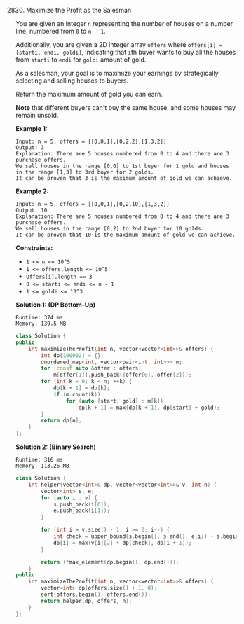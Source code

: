 2830. Maximize the Profit as the Salesman

You are given an integer `n` representing the number of houses on a number line, numbered from `0` to `n - 1`.

Additionally, you are given a 2D integer array `offers` where `offers[i] = [starti, endi, goldi]`, indicating that `i`th buyer wants to buy all the houses from `starti` to `endi` for `goldi` amount of gold.

As a salesman, your goal is to maximize your earnings by strategically selecting and selling houses to buyers.

Return the maximum amount of gold you can earn.

**Note** that different buyers can't buy the same house, and some houses may remain unsold.

 

**Example 1:**
```
Input: n = 5, offers = [[0,0,1],[0,2,2],[1,3,2]]
Output: 3
Explanation: There are 5 houses numbered from 0 to 4 and there are 3 purchase offers.
We sell houses in the range [0,0] to 1st buyer for 1 gold and houses in the range [1,3] to 3rd buyer for 2 golds.
It can be proven that 3 is the maximum amount of gold we can achieve.
```

**Example 2:**
```
Input: n = 5, offers = [[0,0,1],[0,2,10],[1,3,2]]
Output: 10
Explanation: There are 5 houses numbered from 0 to 4 and there are 3 purchase offers.
We sell houses in the range [0,2] to 2nd buyer for 10 golds.
It can be proven that 10 is the maximum amount of gold we can achieve.
```

**Constraints:**

* `1 <= n <= 10^5`
* `1 <= offers.length <= 10^5`
* `Offers[i].length == 3`
* `0 <= starti <= endi <= n - 1`
* `1 <= goldi <= 10^3`

**Solution 1: (DP Bottom-Up)**
```
Runtime: 374 ms
Memory: 139.5 MB
```
```c++
class Solution {
public:
    int maximizeTheProfit(int n, vector<vector<int>>& offers) {
        int dp[100002] = {};
        unordered_map<int, vector<pair<int, int>>> m;
        for (const auto &offer : offers)
            m[offer[1]].push_back({offer[0], offer[2]});
        for (int k = 0; k < n; ++k) {
            dp[k + 1] = dp[k];
            if (m.count(k))
                for (auto [start, gold] : m[k])
                    dp[k + 1] = max(dp[k + 1], dp[start] + gold);
        }
        return dp[n];
    }
};
```

**Solution 2: (Binary Search)**
```
Runtime: 316 ms
Memory: 113.26 MB
```
```c++
class Solution {
    int helper(vector<int>& dp, vector<vector<int>>& v, int n) {
        vector<int> s, e; 
        for (auto i : v) {
            s.push_back(i[0]);
            e.push_back(i[1]);
        }

        for (int i = v.size() - 1; i >= 0; i--) {
            int check = upper_bound(s.begin(), s.end(), e[i]) - s.begin();
            dp[i] = max(v[i][2] + dp[check], dp[i + 1]);
        }

        return (*max_element(dp.begin(), dp.end()));
    }
public:
    int maximizeTheProfit(int n, vector<vector<int>>& offers) {
        vector<int> dp(offers.size() + 1, 0);
        sort(offers.begin(), offers.end());
        return helper(dp, offers, n);
    }
};
```
